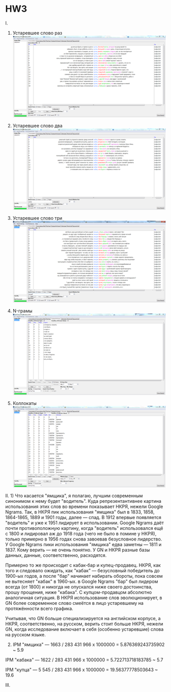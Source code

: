 # HW3

I.

1) Устаревшее слово раз
![](устаревшеесловора.PNG)

2) Устаревшее слово два
![](устаревшеесловодв.PNG)

3) Устаревшее слово три
![](устаревшеесловотр.PNG)

4) N-грамы
![](n-грамы.PNG)

5) Коллокаты
![](коллокаты.PNG)

II. 1) Что касается "ямщика", я полагаю, лучшим современным синонимом к нему будет "водитель". Куда репрезентантивнее картина использования этих слов во времени показывает НКРЯ, нежели Google Ngrams. Так, в НКРЯ пик использования "ямщика" был в 1833, 1858, 1864-1865, 1889 и 1901 годы, далее — спад. В 1912 впервые появляется "водитель" и уже к 1951 лидирует в использовании. Google Ngrams даёт почти противоположную картину, когда "водитель" использовался ещё с 1800 и лидировал аж до 1918 года (чего не было в помине у НКРЯ), только примерно в 1956 годах снова завоевав безусловное лидерство. У Google Ngrams пики использования "ямщика" едва заметны — 1811 и 1837. Кому верить — не очень понятно. У GN и НКРЯ разные базы данных, данные, соответственно, расходятся. 

Примерно то же происходит с кабак-бар и купец-продавец. НКРЯ, как того и следовало ожидать, как "кабак" — безусловный победитель до 1900-ых годов, а после "бар" начинает набирать обороты, пока совсем не вытесняет "кабак" в 1960-ых. в Google Ngrams "бар" был лидером всегда (от 1800) и никогда не опускался ниже своего достоинства, прошу прощения, ниже "кабака". С купцом-продавцом абсолютно аналогичная ситуация. В НКРЯ использование слов эволюционирует, в GN более современное слово смеётся в лицо устаревшему на протяжённости всего графика. 

Учитывая, что GN больше специализируется на английском корпусе, а НКРЯ, соответственно, на русском, верить стоит больше НКРЯ, нежели GN, когда исследование включает в себя (особенно устаревшие) слова на русском языке. 

2) IPM "ямщика" — 1663 / 283 431 966 х 1000000 = 5.876369243735902 ~ 5.9

IPM "кабака" — 1622 / 283 431 966 х 1000000 = 5.722713718183785 ~ 5.7

IPM "купца" — 5 545 / 283 431 966 х 1000000 = 19.56377778503643 ~ 19.6

III. 
